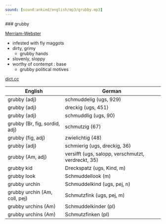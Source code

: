 ```yaml
---
sound: [sound:ankimd/english/mp3/grubby.mp3]
---
```


\### grubby

[Merriam-Webster](https://www.merriam-webster.com/dictionary/grubby)

- infested with fly maggots
- dirty, grimy
    - grubby hands
- slovenly, sloppy
- worthy of contempt : base
    - grubby political motives

[dict.cc](https://www.dict.cc/grubby)

| English        | German       |
| -------------- | ------------ |
| grubby (adj) | schmuddelig (ugs, 929) |
| grubby (adj) | dreckig (ugs, 451) |
| grubby (adj) | schmuddlig (ugs, 90) |
| grubby (Br, fig, sordid, adj) | schmutzig (67) |
| grubby (fig, adj) | zwielichtig (48) |
| grubby (adj) | schmierig (ugs, dreckig, 36) |
| grubby (Am, adj) | versifft (ugs, salopp, verschmutzt, verdreckt, 35) |
| grubby kid | Dreckspatz (ugs, Kind, m) |
| grubby look | Schmuddellook (m) |
| grubby urchin | Schmuddelkind (ugs, pej, n) |
| grubby urchin (Am, coll, pej) | Schmutzfink (ugs, pej, m) |
| grubby urchins (Am) | Schmuddelkinder (pl) |
| grubby urchins (Am) | Schmutzfinken (pl) |
